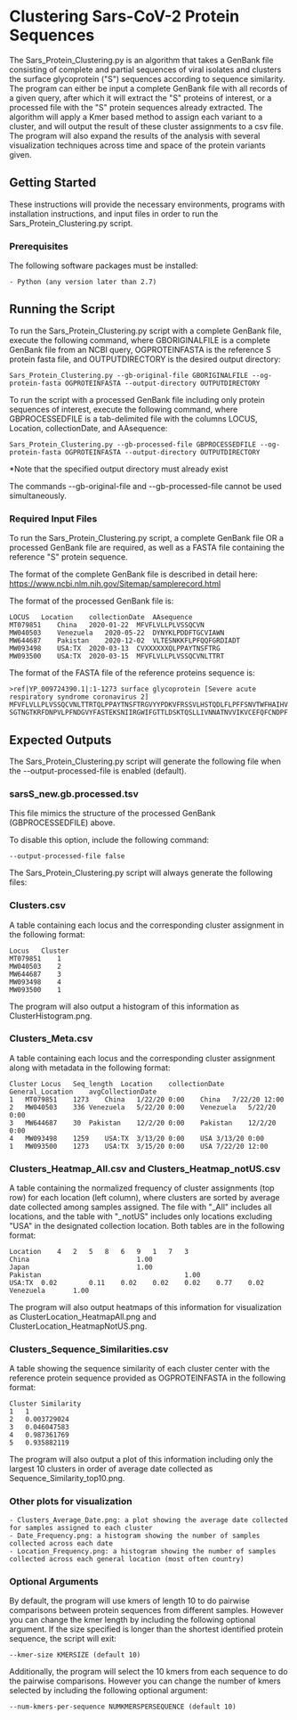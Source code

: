 # Clustering Sars-CoV-2 Protein Sequences

The Sars_Protein_Clustering.py is an algorithm that takes a GenBank file consisting of complete and partial sequences of viral isolates and clusters the surface glycoprotein ("S") sequences according to sequence similarity. The program can either be input a complete GenBank file with all records of a given query, after which it will extract the "S" proteins of interest, or a processed file with the "S" protein sequences already extracted. The algorithm will apply a Kmer based method to assign each variant to a cluster, and will output the result of these cluster assignments to a csv file. The program will also expand the results of the analysis with several visualization techniques across time and space of the protein variants given.

## Getting Started

These instructions will provide the necessary environments, programs with installation instructions, and input files in order to run the Sars_Protein_Clustering.py script.

### Prerequisites
The following software packages must be installed:
```
- Python (any version later than 2.7)
```

## Running the Script

To run the Sars_Protein_Clustering.py script with a complete GenBank file, execute the following command, where GBORIGINALFILE is a complete GenBank file from an NCBI query, OGPROTEINFASTA is the reference S protein fasta file, and OUTPUTDIRECTORY is the desired output directory:

```
Sars_Protein_Clustering.py --gb-original-file GBORIGINALFILE --og-protein-fasta OGPROTEINFASTA --output-directory OUTPUTDIRECTORY
```

To run the script with a processed GenBank file including only protein sequences of interest, execute the following command, where GBPROCESSEDFILE is a tab-delimited file with the columns LOCUS, Location, collectionDate, and AAsequence:

```
Sars_Protein_Clustering.py --gb-processed-file GBPROCESSEDFILE --og-protein-fasta OGPROTEINFASTA --output-directory OUTPUTDIRECTORY
```

*Note that the specified output directory must already exist

The commands --gb-original-file and --gb-processed-file cannot be used simultaneously. 


### Required Input Files

To run the Sars_Protein_Clustering.py script, a complete GenBank file OR a processed GenBank file are required, as well as a FASTA file containing the reference "S" protein sequence.

The format of the complete GenBank file is described in detail here: https://www.ncbi.nlm.nih.gov/Sitemap/samplerecord.html 

The format of the processed GenBank file is:
```
LOCUS	Location	collectionDate	AAsequence
MT079851	China	2020-01-22	MFVFLVLLPLVSSQCVN
MW040503	Venezuela	2020-05-22	DYNYKLPDDFTGCVIAWN
MW644687	Pakistan	2020-12-02	VLTESNKKFLPFQQFGRDIADT
MW093498	USA:TX	2020-03-13	CVXXXXXXQLPPAYTNSFTRG
MW093500	USA:TX	2020-03-15	MFVFLVLLPLVSSQCVNLTTRT
```

The format of the FASTA file of the reference proteins sequence is:
```
>ref|YP_009724390.1|:1-1273 surface glycoprotein [Severe acute respiratory syndrome coronavirus 2]
MFVFLVLLPLVSSQCVNLTTRTQLPPAYTNSFTRGVYYPDKVFRSSVLHSTQDLFLPFFSNVTWFHAIHV
SGTNGTKRFDNPVLPFNDGVYFASTEKSNIIRGWIFGTTLDSKTQSLLIVNNATNVVIKVCEFQFCNDPF
```

## Expected Outputs

The Sars_Protein_Clustering.py script will generate the following file when the --output-processed-file is enabled (default). 

### sarsS_new.gb.processed.tsv
This file mimics the structure of the processed GenBank (GBPROCESSEDFILE) above.

To disable this option, include the following command: 

```
--output-processed-file false
```

The Sars_Protein_Clustering.py script will always generate the following files:

### Clusters.csv
A table containing each locus and the corresponding cluster assignment in the following format:
```
Locus	Cluster	
MT079851	1	
MW040503	2	
MW644687	3	
MW093498	4	
MW093500	1
```

The program will also output a histogram of this information as ClusterHistogram.png. 

### Clusters_Meta.csv
A table containing each locus and the corresponding cluster assignment along with metadata in the following format:	
```
Cluster	Locus	Seq_length	Location	collectionDate	General_Location	avgCollectionDate
1	MT079851	1273	China	1/22/20 0:00	China	7/22/20 12:00
2	MW040503	336	Venezuela	5/22/20 0:00	Venezuela	5/22/20 0:00
3	MW644687	30	Pakistan	12/2/20 0:00	Pakistan	12/2/20 0:00
4	MW093498	1259	USA:TX	3/13/20 0:00	USA	3/13/20 0:00
1	MW093500	1273	USA:TX	3/15/20 0:00	USA	7/22/20 12:00
```

### Clusters_Heatmap_All.csv and Clusters_Heatmap_notUS.csv
A table containing the normalized frequency of cluster assignments (top row) for each location (left column), where clusters are sorted by average date collected among samples assigned. The file with "_All" includes all locations, and the table with "_notUS" includes only locations excluding "USA" in the designated collection location. Both tables are in the following format:
```
Location	4	2	5	8	6	9	1	7	3
China							1.00		
Japan							1.00		
Pakistan									1.00
USA:TX	0.02		0.11	0.02	0.02	0.02	0.77	0.02	
Venezuela		1.00	
```						

The program will also output heatmaps of this information for visualization as ClusterLocation_HeatmapAll.png and ClusterLocation_HeatmapNotUS.png.

### Clusters_Sequence_Similarities.csv
A table showing the sequence similarity of each cluster center with the reference protein sequence provided as OGPROTEINFASTA in the following format:
```
Cluster	Similarity
1	1
2	0.003729024
3	0.046047583
4	0.987361769
5	0.935882119
```

The program will also output a plot of this information including only the largest 10 clusters in order of average date collected as Sequence_Similarity_top10.png. 

### Other plots for visualization

```
- Clusters_Average_Date.png: a plot showing the average date collected for samples assigned to each cluster 
- Date_Frequency.png: a histogram showing the number of samples collected across each date
- Location_Frequency.png: a histogram showing the number of samples collected across each general location (most often country)
```


### Optional Arguments

By default, the program will use kmers of length 10 to do pairwise comparisons between protein sequences from different samples. However you can change the kmer length by including the following optional argument. If the size specified is longer than the shortest identified protein sequence, the script will exit:

```
--kmer-size KMERSIZE (default 10)
```

Additionally, the program will select the 10 kmers from each sequence to do the pairwise comparisons. However you can change the number of kmers selected by including the following optional argument:

```
--num-kmers-per-sequence NUMKMERSPERSEQUENCE (default 10)
```
